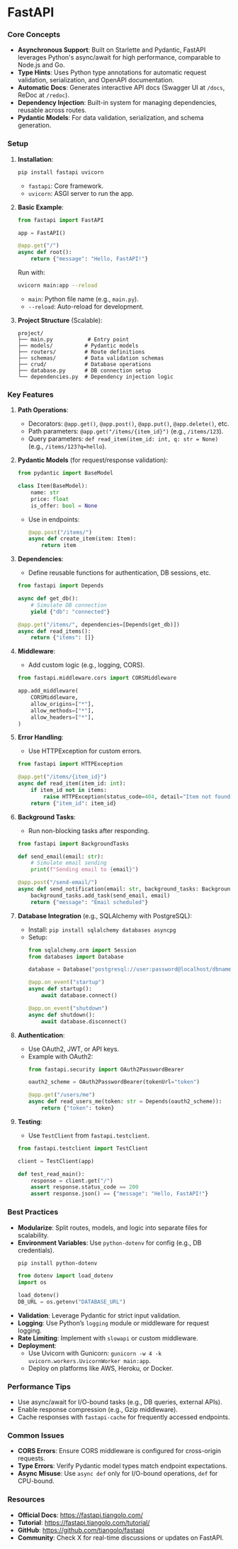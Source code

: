 # FastAPI 

### **Core Concepts**
- **Asynchronous Support**: Built on Starlette and Pydantic, FastAPI leverages Python's async/await for high performance, comparable to Node.js and Go.
- **Type Hints**: Uses Python type annotations for automatic request validation, serialization, and OpenAPI documentation.
- **Automatic Docs**: Generates interactive API docs (Swagger UI at `/docs`, ReDoc at `/redoc`).
- **Dependency Injection**: Built-in system for managing dependencies, reusable across routes.
- **Pydantic Models**: For data validation, serialization, and schema generation.

### **Setup**
1. **Installation**:
   ```bash
   pip install fastapi uvicorn
   ```
   - `fastapi`: Core framework.
   - `uvicorn`: ASGI server to run the app.

2. **Basic Example**:
   ```python
   from fastapi import FastAPI

   app = FastAPI()

   @app.get("/")
   async def root():
       return {"message": "Hello, FastAPI!"}
   ```
   Run with:
   ```bash
   uvicorn main:app --reload
   ```
   - `main`: Python file name (e.g., `main.py`).
   - `--reload`: Auto-reload for development.

3. **Project Structure** (Scalable):
   ```
   project/
   ├── main.py           # Entry point
   ├── models/          # Pydantic models
   ├── routers/         # Route definitions
   ├── schemas/         # Data validation schemas
   ├── crud/            # Database operations
   ├── database.py      # DB connection setup
   └── dependencies.py  # Dependency injection logic
   ```

### **Key Features**
1. **Path Operations**:
   - Decorators: `@app.get()`, `@app.post()`, `@app.put()`, `@app.delete()`, etc.
   - Path parameters: `@app.get("/items/{item_id}")` (e.g., `/items/123`).
   - Query parameters: `def read_item(item_id: int, q: str = None)` (e.g., `/items/123?q=hello`).

2. **Pydantic Models** (for request/response validation):
   ```python
   from pydantic import BaseModel

   class Item(BaseModel):
       name: str
       price: float
       is_offer: bool = None
   ```
   - Use in endpoints:
     ```python
     @app.post("/items/")
     async def create_item(item: Item):
         return item
     ```

3. **Dependencies**:
   - Define reusable functions for authentication, DB sessions, etc.
   ```python
   from fastapi import Depends

   async def get_db():
       # Simulate DB connection
       yield {"db": "connected"}

   @app.get("/items/", dependencies=[Depends(get_db)])
   async def read_items():
       return {"items": []}
   ```

4. **Middleware**:
   - Add custom logic (e.g., logging, CORS).
   ```python
   from fastapi.middleware.cors import CORSMiddleware

   app.add_middleware(
       CORSMiddleware,
       allow_origins=["*"],
       allow_methods=["*"],
       allow_headers=["*"],
   )
   ```

5. **Error Handling**:
   - Use HTTPException for custom errors.
   ```python
   from fastapi import HTTPException

   @app.get("/items/{item_id}")
   async def read_item(item_id: int):
       if item_id not in items:
           raise HTTPException(status_code=404, detail="Item not found")
       return {"item_id": item_id}
   ```

6. **Background Tasks**:
   - Run non-blocking tasks after responding.
   ```python
   from fastapi import BackgroundTasks

   def send_email(email: str):
       # Simulate email sending
       print(f"Sending email to {email}")

   @app.post("/send-email/")
   async def send_notification(email: str, background_tasks: BackgroundTasks):
       background_tasks.add_task(send_email, email)
       return {"message": "Email scheduled"}
   ```

7. **Database Integration** (e.g., SQLAlchemy with PostgreSQL):
   - Install: `pip install sqlalchemy databases asyncpg`
   - Setup:
     ```python
     from sqlalchemy.orm import Session
     from databases import Database

     database = Database("postgresql://user:password@localhost/dbname")

     @app.on_event("startup")
     async def startup():
         await database.connect()

     @app.on_event("shutdown")
     async def shutdown():
         await database.disconnect()
     ```

8. **Authentication**:
   - Use OAuth2, JWT, or API keys.
   - Example with OAuth2:
     ```python
     from fastapi.security import OAuth2PasswordBearer

     oauth2_scheme = OAuth2PasswordBearer(tokenUrl="token")

     @app.get("/users/me")
     async def read_users_me(token: str = Depends(oauth2_scheme)):
         return {"token": token}
     ```

9. **Testing**:
   - Use `TestClient` from `fastapi.testclient`.
   ```python
   from fastapi.testclient import TestClient

   client = TestClient(app)

   def test_read_main():
       response = client.get("/")
       assert response.status_code == 200
       assert response.json() == {"message": "Hello, FastAPI!"}
   ```

### **Best Practices**
- **Modularize**: Split routes, models, and logic into separate files for scalability.
- **Environment Variables**: Use `python-dotenv` for config (e.g., DB credentials).
   ```bash
   pip install python-dotenv
   ```
   ```python
   from dotenv import load_dotenv
   import os

   load_dotenv()
   DB_URL = os.getenv("DATABASE_URL")
   ```
- **Validation**: Leverage Pydantic for strict input validation.
- **Logging**: Use Python’s `logging` module or middleware for request logging.
- **Rate Limiting**: Implement with `slowapi` or custom middleware.
- **Deployment**:
   - Use Uvicorn with Gunicorn: `gunicorn -w 4 -k uvicorn.workers.UvicornWorker main:app`.
   - Deploy on platforms like AWS, Heroku, or Docker.

### **Performance Tips**
- Use async/await for I/O-bound tasks (e.g., DB queries, external APIs).
- Enable response compression (e.g., Gzip middleware).
- Cache responses with `fastapi-cache` for frequently accessed endpoints.

### **Common Issues**
- **CORS Errors**: Ensure CORS middleware is configured for cross-origin requests.
- **Type Errors**: Verify Pydantic model types match endpoint expectations.
- **Async Misuse**: Use `async def` only for I/O-bound operations, `def` for CPU-bound.

### **Resources**
- **Official Docs**: https://fastapi.tiangolo.com/
- **Tutorial**: https://fastapi.tiangolo.com/tutorial/
- **GitHub**: https://github.com/tiangolo/fastapi
- **Community**: Check X for real-time discussions or updates on FastAPI.

